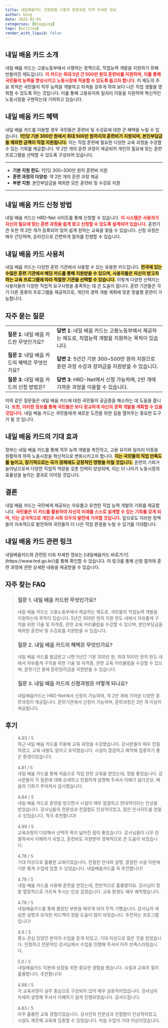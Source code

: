 ```yaml
---
title: 내일배움카드 신청방법 사용처 훈련과정 자격 자세한 정보
author: bing
date: 2025-02-01
categories: [Blogging]
tags: [writing]
render_with_liquid: false
---
```



<h2 id='내일배움카드소개'>내일 배움 카드 소개</h2>

<p>내일 배움 카드는 고용노동부에서 시행하는 정책으로, 직업능력 개발을 지원하기 위해 만들어진 제도입니다. <b><span style="color: #ee2323;">이 카드는 최대 5년 간 500만 원의 훈련비를 지원하며, 이를 통해 국민들의 능력을 향상시키고 노동시장에 적응할 수 있도록 돕고자 합니다.</span></b> 이 제도의 주요 목적은 국민들이 직무 능력을 개발하고 자격을 갖추게 하여 보다 나은 직업 생활을 영위할 수 있도록 하는 것입니다. 이를 통해 고용유지와 일자리 이동을 지원하여 혁신적인 노동시장을 구현하는데 기여하고 있습니다.</p>

<h2 id='내일배움카드혜택'>내일 배움 카드 혜택</h2>

<p>내일 배움 카드를 이용할 경우 국민들은 훈련비 및 수강료에 대한 큰 혜택을 누릴 수 있습니다. <b><span style="background-color: #ffe066;">1인당 기본 300만 원에서 최대 500만 원까지의 훈련비가 지원되며, 본인부담금을 제외한 금액이 직접 지원됩니다.</span></b> 이는 직업 훈련에 필요한 다양한 교육 과정을 수강할 수 있는 기회를 제공합니다. 약 2만 개의 훈련 과정이 제공되어 개인의 필요에 맞는 훈련 프로그램을 선택할 수 있도록 구성되어 있습니다.</p>

<hr />

<ul>
    <li><b>기본 지원 한도</b>: 1인당 300~500만 원의 훈련비 지원</li>
    <li><b>훈련 과정의 다양성</b>: 약 2만 개의 훈련 과정 제공</li>
    <li><b>부분 지원</b>: 본인부담금을 제외한 모든 훈련비 및 수강료 지원</li>
</ul>

<hr />

<h2 id='내일배움카드신청방법'>내일 배움 카드 신청 방법</h2>

<p>내일 배움 카드는 HRD-Net 사이트를 통해 신청할 수 있습니다. <b><span style="color: #ee2323;">이 시스템은 사용자가 자신의 필요에 맞는 훈련 과정을 쉽게 찾고 신청할 수 있도록 설계되어 있습니다.</span></b> 훈련기관 또한 약 2만 개가 등록되어 있어 쉽게 원하는 교육을 찾을 수 있습니다. 신청 과정은 매우 간단하며, 온라인으로 간편하게 절차를 진행할 수 있습니다.</p>

<h2 id='내일배움카드사용처'>내일 배움 카드 사용처</h2>

<p>내일 배움 카드는 다양한 훈련 기관에서 사용할 수 있는 유용한 카드입니다. <b><span style="background-color: #ffe066;">전국에 있는 수많은 훈련 기관에서 해당 카드를 통해 지원받을 수 있으며, 사용자들은 자신이 받고자 하는 교육 프로그램에 따라 적절한 기관을 선택할 수 있습니다.</span></b> 이렇게 다양한 선택지는 사용자들의 다양한 직업적 요구사항을 충족하는 데 큰 도움이 됩니다. 훈련 기관들은 각기 다른 종류의 프로그램을 제공하므로, 개인의 경력 개발 계획에 맞춘 맞춤형 훈련이 가능합니다.</p>

<h2 id='자주묻는질문'>자주 묻는 질문</h2>

<table>
    <tr>
        <td><b>질문 1</b>: 내일 배움 카드란 무엇인가요?</td>
        <td><b>답변 1</b>: 내일 배움 카드는 고용노동부에서 제공하는 제도로, 직업능력 개발을 지원하는 목적이 있습니다.</td>
    </tr>
    <tr>
        <td><b>질문 2</b>: 내일 배움 카드의 혜택은 무엇인가요?</td>
        <td><b>답변 2</b>: 5년간 기본 300~500만 원의 지원으로 훈련 과정 수강과 장려금을 지원받을 수 있습니다.</td>
    </tr>
    <tr>
        <td><b>질문 3</b>: 내일 배움 카드의 신청 방법은?</td>
        <td><b>답변 3</b>: HRD-Net에서 신청 가능하며, 2만 개에 가까운 과정을 이용할 수 있습니다.</td>
    </tr>
</table>

<p>이와 같은 질문들은 내일 배움 카드에 대한 국민들의 궁금증을 해소하는 데 도움을 줍니다. <b><span style="color: #ee2323;">또한, 이러한 정보를 통해 국민들은 보다 정교하게 자신의 경력 개발을 계획할 수 있을 것입니다.</span></b> 내일 배움 카드는 국민들에게 새로운 도전을 위한 길을 열어주는 중요한 도구가 될 것 입니다.</p>

<h2 id='내일배움카드기대효과'>내일 배움 카드의 기대 효과</h2>

<p>정부는 내일 배움 카드를 통해 직무 능력 개발을 촉진하고, 고용 유지와 일자리 이동을 원활하게 하여 노동시장을 혁신적으로 변화시키고자 합니다. <b><span style="background-color: #ffe066;">이는 국민들의 직업 만족도를 높이고, 장기적으로는 국가 경제에도 긍정적인 영향을 미칠 것입니다.</span></b> 훈련의 기회가 늘어남으로써 다양한 직업적 역량을 갖춘 인력이 양성되며, 이는 더 나아가 노동시장의 효율성을 높이는 결과로 이어질 것입니다.</p>

<h2 id='결론'>결론</h2>

<p>내일 배움 카드는 국민에게 제공되는 자유롭고 유연한 직업 능력 개발의 기회를 제공합니다. <b><span style="color: #ee2323;">국민들은 이 카드를 활용하여 자신의 미래를 스스로 설계할 수 있는 기회를 갖게 되며, 이는 궁극적으로 개인과 사회 모두의 발전에 기여할 것입니다.</span></b> 앞으로도 이러한 정책들이 지속적으로 발전하여 국민들이 더 나은 직업 환경을 누릴 수 있기를 기대합니다.</p>

<h2 id='내일배움카드연관링크'>내일 배움 카드 관련 링크</h2>

<p>내일배움카드와 관련된 더욱 자세한 정보는 [내일배움카드 바로가기](https://www.hrd.go.kr/)를 통해 확인할 수 있습니다. 이 링크를 통해 신청 절차와 훈련 과정에 관한 상세한 내용을 제공받을 수 있습니다.</p>


<h2 id='자주_찾는_FAQ'>자주 찾는 FAQ</h2>
<div itemscope="" itemtype="https://schema.org/FAQPage"> 
<blockquote> 
<div itemscope="" itemprop="mainEntity" itemtype="https://schema.org/Question"> 
<h3 itemprop="name">질문 1. 내일 배움 카드란 무엇인가요?</h3> 
<div itemscope="" itemprop="acceptedAnswer" itemtype="https://schema.org/Answer"> 
<span itemprop="text"> 
<p>내일 배움 카드는 고용노동부에서 제공하는 제도로, 국민들의 직업능력 개발을 지원하는데 목적이 있습니다. 5년간 300만 원의 지원 한도 내에서 자유롭게 구직을 위한 기술 및 자격증, 관련 교육 커리큘럼을 수강할 수 있으며, 본인부담금을 제외한 훈련비 및 수강료를 지원받을 수 있습니다.</p> 
</span> 
</div> 
</div> 
<div itemscope="" itemprop="mainEntity" itemtype="https://schema.org/Question"> 
<h3 itemprop="name">질문 2. 내일 배움 카드의 혜택은 무엇인가요?</h3> 
<div itemscope="" itemprop="acceptedAnswer" itemtype="https://schema.org/Answer"> 
<span itemprop="text"> 
<p>내일 배움 카드를 발급받고 나면 5년간 기본 300만 원, 최대 500만 원의 한도 내에서 자유롭게 구직을 위한 기술 및 자격증, 관련 교육 커리큘럼을 수강할 수 있으며, 훈련기간 중에 훈련장려금을 지원받을 수 있습니다.</p> 
</span> 
</div> 
</div> 
<div itemscope="" itemprop="mainEntity" itemtype="https://schema.org/Question"> 
<h3 itemprop="name">질문 3. 내일 배움 카드의 신청과정은 어떻게 되나요?</h3> 
<div itemscope="" itemprop="acceptedAnswer" itemtype="https://schema.org/Answer"> 
<span itemprop="text"> 
<p>내일배움카드는 HRD-Net에서 신청이 가능하며, 약 2만 개에 가까운 다양한 훈련과정이 제공됩니다. 훈련기관에서 신청이 가능하며, 훈련과정은 2만 개 이상이 제공됩니다.</p> 
</span> 
</div> 
</div> 
</blockquote> 
</div>
<h2 id='후기'>후기</h2>
<div itemscope itemtype="https://schema.org/Product">
  <blockquote>
  <div itemprop="review" itemscope itemtype="https://schema.org/Review">
      <div itemprop="reviewRating" itemscope itemtype="https://schema.org/Rating"> <span itemprop="ratingValue">4.93</span> / <span itemprop="bestRating">5</span> </div>
      <span itemprop="reviewBody">최근 내일 배움 카드를 이용해 교육 과정을 수강했습니다. 강사분들이 매우 친절하였고, 교육 내용도 알차고 유익했습니다. 시설이 깔끔하고 쾌적해 집중하기 좋은 환경이었습니다.</span>
  </div>
  <br>
  <div itemprop="review" itemscope itemtype="https://schema.org/Review">
      <div itemprop="reviewRating" itemscope itemtype="https://schema.org/Rating"> <span itemprop="ratingValue">4.81</span> / <span itemprop="bestRating">5</span> </div>
      <span itemprop="reviewBody">내일 배움 카드를 통해 처음으로 직업 관련 교육을 받았는데, 정말 좋았습니다. 강사분들이 각 질문에 대해 상세하고 친절하게 설명해 주셔서 이해가 쉽더군요. 배움의 기회가 주어져서 감사했습니다.</span>
  </div>
  <br>
  <div itemprop="review" itemscope itemtype="https://schema.org/Review">
      <div itemprop="reviewRating" itemscope itemtype="https://schema.org/Rating"> <span itemprop="ratingValue">4.84</span> / <span itemprop="bestRating">5</span> </div>
      <span itemprop="reviewBody">내일 배움 카드로 훈련을 받으면서 시설이 매우 깔끔하고 현대적이라는 인상을 받았습니다. 강사님들의 전문성과 친절함도 인상적이었고, 많은 인사이트를 얻을 수 있었습니다. 적극 추천합니다!</span>
  </div>
  <br>
  <div itemprop="review" itemscope itemtype="https://schema.org/Review">
      <div itemprop="reviewRating" itemscope itemtype="https://schema.org/Rating"> <span itemprop="ratingValue">4.99</span> / <span itemprop="bestRating">5</span> </div>
      <span itemprop="reviewBody">교육과정이 다양해서 선택의 폭이 넓어진 점이 좋았습니다. 강사님들이 너무 친절하셔서 이해하기 쉬웠고, 훈련비도 지원받아 경제적으로 큰 도움이 되었습니다.</span>
  </div>
  <br>
  <div itemprop="review" itemscope itemtype="https://schema.org/Review">
      <div itemprop="reviewRating" itemscope itemtype="https://schema.org/Rating"> <span itemprop="ratingValue">4.76</span> / <span itemprop="bestRating">5</span> </div>
      <span itemprop="reviewBody">기대 이상으로 훌륭한 교육이었습니다. 친절한 안내와 설명, 깔끔한 시설 덕분에 기분 좋게 수업에 임할 수 있었습니다. 내일배움카드를 꼭 추천합니다!</span>
  </div>
  <br>
  <div itemprop="review" itemscope itemtype="https://schema.org/Review">
      <div itemprop="reviewRating" itemscope itemtype="https://schema.org/Rating"> <span itemprop="ratingValue">4.79</span> / <span itemprop="bestRating">5</span> </div>
      <span itemprop="reviewBody">내일 배움 카드를 사용해 훈련을 받았는데, 전반적으로 훌륭했어요. 강사님이 정말 열정적으로 가르쳐 주시는 인상 깊었습니다. 교육 환경도 매우 쾌적했습니다.</span>
  </div>
  <br>
  <div itemprop="review" itemscope itemtype="https://schema.org/Review">
      <div itemprop="reviewRating" itemscope itemtype="https://schema.org/Rating"> <span itemprop="ratingValue">4.78</span> / <span itemprop="bestRating">5</span> </div>
      <span itemprop="reviewBody">내일배움카드를 통해 몰랐던 부분을 배우게 되어 무척 기뻤습니다. 강사님의 세심한 설명과 유익한 피드백이 정말 도움이 많이 되었습니다. 추천하는 프로그램입니다!</span>
  </div>
  <br>
  <div itemprop="review" itemscope itemtype="https://schema.org/Review">
      <div itemprop="reviewRating" itemscope itemtype="https://schema.org/Rating"> <span itemprop="ratingValue">4.9</span> / <span itemprop="bestRating">5</span> </div>
      <span itemprop="reviewBody">평소 관심 있었던 분야의 수업을 듣게 되었고, 기대 이상으로 많은 것을 얻었습니다. 친절하고 전문적인 강사님께서 수업을 진행해 주셔서 아주 만족스러웠습니다.</span>
  </div>
  <br>
  <div itemprop="review" itemscope itemtype="https://schema.org/Review">
      <div itemprop="reviewRating" itemscope itemtype="https://schema.org/Rating"> <span itemprop="ratingValue">5.0</span> / <span itemprop="bestRating">5</span> </div>
      <span itemprop="reviewBody">내일배움카드 덕분에 성장을 위한 중요한 경험을 했습니다. 시설과 교육의 질이 훌륭합니다. 추천합니다!</span>
  </div>
  <br>
  <div itemprop="review" itemscope itemtype="https://schema.org/Review">
      <div itemprop="reviewRating" itemscope itemtype="https://schema.org/Rating"> <span itemprop="ratingValue">4.98</span> / <span itemprop="bestRating">5</span> </div>
      <span itemprop="reviewBody">각 교육과정이 실무 중심으로 구성되어 있어 매우 실용적이었습니다. 강사님이 자세히 설명해 주셔서 이해하기 쉽게 진행되었습니다. 감사드립니다.</span>
  </div>
  <br>
  <div itemprop="review" itemscope itemtype="https://schema.org/Review">
      <div itemprop="reviewRating" itemscope itemtype="https://schema.org/Rating"> <span itemprop="ratingValue">4.83</span> / <span itemprop="bestRating">5</span> </div>
      <span itemprop="reviewBody">아주 훌륭한 교육 경험이었습니다. 강사진의 전문성과 친절함이 인상적이었고, 시설도 깨끗해 교육에 집중할 수 있었습니다. 처음 수업이 기대 이상이었습니다.</span>
  </div>
  </blockquote>
</div>
